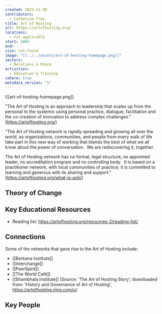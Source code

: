 ```yaml
---
created: 2023-11-30
contributors:
  - Catherine Tran
title: Art of Hosting
url: https://artofhosting.org/
locations:
  - not-applicable
start: 2005
end: 
size: not-found
image: "[[../../assets/art-of-hosting-homepage.png]]"
sectors:
  - Relations & Peace
activities:
  - Education & Training
cohere: true
metadata_version: "1"
---
```


![[art-of-hosting-homepage.png]]

"The Art of Hosting is an approach to leadership that scales up from the personal to the systemic using personal practice, dialogue, facilitation and the co-creation of innovation to address complex challenges."
(https://artofhosting.org/)

"The Art of Hosting network is rapidly spreading and growing all over the world, as organizations, communities, and people from every walk of life take part in this new way of working that blends the best of what we all know about the power of conversation.  We are rediscovering it, together.

The Art of Hosting network has no formal, legal structure, no appointed leader, no accreditation program and no controlling body.  It is based on a practitioner network, with local communities of practice; it is committed to learning and generous with its sharing and support."
(https://artofhosting.org/what-is-aoh/)

## Theory of Change


## Key Educational Resources

- Reading list: https://artofhosting.org/resources-2/reading-list/
## Connections

Some of the networks that gave rise to the Art of Hosting include: 
- [[Berkana Institute]]
- [[Interchange]]
- [[PeerSpirit]]
- [[The World Café]]
- [[Shambhala Institute]]
(Source: 'The Art of Hosting Story', downloaded from: 'History and Governance of Art of Hosting', https://artofhosting.ning.com/u)

## Key People


